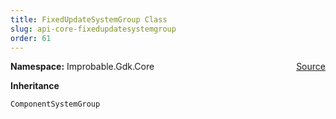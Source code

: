 ```yaml
---
title: FixedUpdateSystemGroup Class
slug: api-core-fixedupdatesystemgroup
order: 61
---
```


<p><b>Namespace:</b> Improbable.Gdk.Core<span style="float: right"><a href="https://www.github.com/spatialos/gdk-for-unity/blob/0.3.3/workers/unity/Packages/io.improbable.gdk.core/Systems/UpdateGroups.cs/#L50">Source</a></span></p>



</p>
<p><b>Inheritance</b></p>

<code>ComponentSystemGroup</code>












